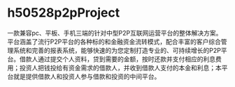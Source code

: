 # h50528p2pProject
一款兼容pc、平板、手机三端的针对中型P2P互联网运营平台的整体解决方案。平台涵盖了流行P2P平台的各种标的和金融资金流转模式，配合丰富的客户综合管理系统和完善的报表系统，能够快速的为您定制打造专业的、可持续增长的P2P平台。借款人通过提交个人资料，贷到需要的金额，按时还款并支付相应的利息费用；投资人把钱投给有资金需求的借款人，并收到借款人支付的本金和利息；本平台就是提供借款人和投资人参与借款和投资的中间平台。
